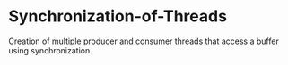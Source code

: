 # Synchronization-of-Threads
Creation of multiple producer and consumer threads that access a buffer using synchronization.
